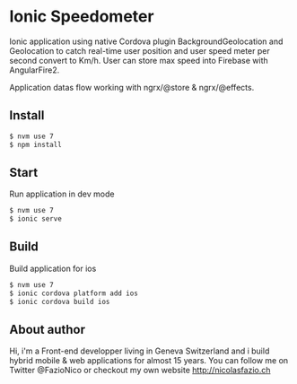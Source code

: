 # Ionic Speedometer
Ionic application using native Cordova plugin BackgroundGeolocation and Geolocation to catch real-time user position and user speed meter per second convert to Km/h. User can store max speed into Firebase with AngularFire2.

Application datas flow working with ngrx/@store & ngrx/@effects.

## Install
```bash
$ nvm use 7
$ npm install
```

## Start
Run application in dev mode
```bash
$ nvm use 7
$ ionic serve
```

## Build
Build application for ios

```bash
$ nvm use 7
$ ionic cordova platform add ios
$ ionic cordova build ios
```

## About author
Hi, i'm a Front-end developper living in Geneva Switzerland and i build hybrid mobile & web applications for almost 15 years. You can follow me on Twitter @FazioNico or checkout my own website http://nicolasfazio.ch
